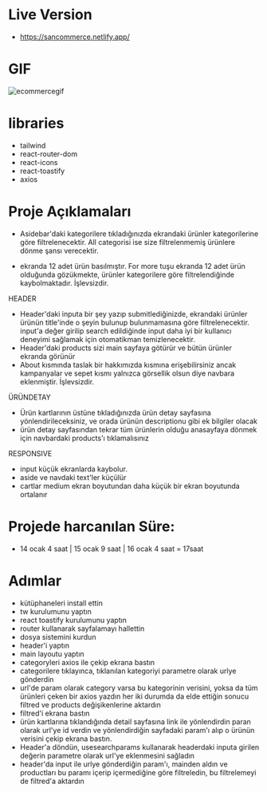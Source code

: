 # Live Version
- https://sancommerce.netlify.app/

# GIF
![ecommercegif](ecom.gif)

# libraries
- tailwind
- react-router-dom
- react-icons
- react-toastify
- axios

# Proje Açıklamaları
- Asidebar'daki kategorilere tıkladığınızda ekrandaki ürünler kategorilerine göre filtrelenecektir. All categorisi ise size filtrelenmemiş ürünlere dönme şansı verecektir.

- ekranda 12 adet ürün basılmıştır. For more tuşu ekranda 12 adet ürün olduğunda gözükmekte, ürünler kategorilere göre filtrelendiğinde kaybolmaktadır. İşlevsizdir.

HEADER
- Header'daki inputa bir şey yazıp submitlediğinizde, ekrandaki ürünler ürünün title'inde o şeyin bulunup bulunmamasına göre filtrelenecektir. input'a değer girilip search edildiğinde input daha iyi bir kullanıcı deneyimi sağlamak için otomatikman temizlenecektir. 
- Header'daki products sizi main sayfaya götürür ve bütün ürünler ekranda görünür
- About kısmında taslak bir hakkımızda kısmına erişebilirsiniz ancak 
kampanyalar ve sepet kısmı yalnızca görsellik olsun diye navbara eklenmiştir. İşlevsizdir.

ÜRÜNDETAY
- Ürün kartlarının üstüne tıkladığınızda ürün detay sayfasına yönlendirileceksiniz, ve orada ürünün descriptionu gibi ek bilgiler olacak
- ürün detay sayfasından tekrar tüm ürünlerin olduğu anasayfaya dönmek için navbardaki products'ı tıklamalısınız

RESPONSIVE
- input küçük ekranlarda kaybolur.
- aside ve navdaki text'ler küçülür
- cartlar medium ekran boyutundan daha küçük bir ekran boyutunda ortalanır

# Projede harcanılan Süre:
- 14 ocak 4 saat  | 15 ocak 9 saat  |  16 ocak 4 saat  = 17saat

# Adımlar
- kütüphaneleri install ettin
- tw kurulumunu yaptın
- react toastify kurulumunu yaptın
- router kullanarak sayfalamayı hallettin
- dosya sistemini kurdun 
- header'i yaptın
- main layoutu yaptın
- categoryleri axios ile çekip ekrana bastın
- categorilere tıklayınca, tıklanılan kategoriyi parametre olarak urlye gönderdin
- url'de param olarak category varsa bu kategorinin verisini, yoksa da tüm ürünleri çeken bir axios yazdın
her iki durumda da elde ettiğin sonucu filtred ve products değişikenlerine aktardın 
- filtred'i ekrana bastın
- ürün kartlarına tıklandığında detail sayfasına link ile yönlendirdin paran olarak url'ye id verdin ve yönlendirdiğin sayfadaki param'ı alıp o ürünün verisini çekip ekrana bastın.
- Header'a döndün, usesearchparams kullanarak headerdaki inputa girilen değerin parametre olarak url'ye eklenmesini sağladın
- header'da input ile urlye gönderdiğin param'ı, mainden aldın ve productları bu paramı içerip içermediğine göre filtreledin, bu filtrelemeyi de filtred'a aktardın 